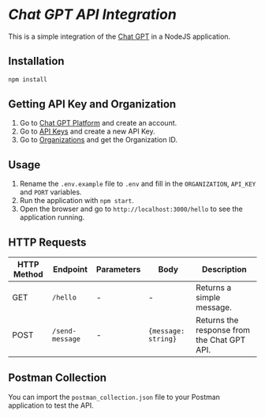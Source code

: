 # _Chat GPT API Integration_

This is a simple integration of the [Chat GPT](https://chatgpt.openai.com/) in a NodeJS application.

## Installation

```bash
npm install
```

## Getting API Key and Organization

1. Go to [Chat GPT Platform](https://platform.openai.com/) and create an account.
2. Go to [API Keys](https://platform.openai.com/account/api-keys) and create a new API Key.
3. Go to [Organizations](https://platform.openai.com/account/org-settings) and get the Organization ID.

## Usage

1. Rename the `.env.example` file to `.env` and fill in the `ORGANIZATION`, `API_KEY` and `PORT` variables.
2. Run the application with `npm start`.
3. Open the browser and go to `http://localhost:3000/hello` to see the application running.

## HTTP Requests

| HTTP Method | Endpoint        | Parameters | Body                | Description                                 |
| ----------- | --------------- | ---------- | ------------------- | ------------------------------------------- |
| GET         | `/hello`        | -          | -                   | Returns a simple message.                   |
| POST        | `/send-message` | -          | `{message: string}` | Returns the response from the Chat GPT API. |

## Postman Collection

You can import the `postman_collection.json` file to your Postman application to test the API.
